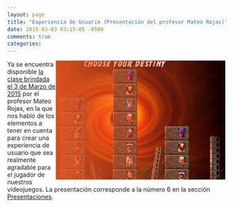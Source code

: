 ```yaml
---
layout: page
title: "Experiencia de Usuario (Presentación del profesor Mateo Rojas)"
date: 2015-03-03 03:15:05 -0500
comments: true
categories: 
---
```

[<img style="float: right;" src="/images/mateoClase2.jpg" />](http://videojuegosun.github.io/UserExperience) Ya se encuentra disponible [la clase brindada el 3 de Marzo de 2015](http://videojuegosun.github.io/UserExperience/) por el profesor Mateo Rojas, en la que nos habló de los elementos a tener en cuenta para crear una experiencia de usuario que sea realmente agradable para el jugador de nuestros videojuegos. La presentación corresponde a la número 6 en la sección [Presentaciones](/presentaciones).